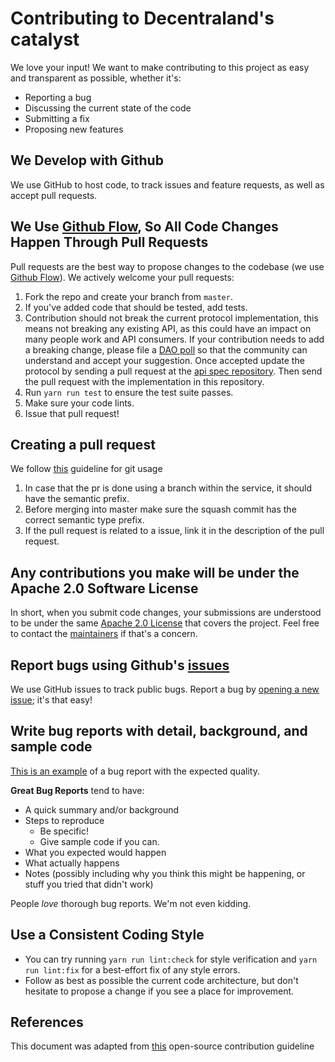 # Contributing to Decentraland's catalyst

We love your input! We want to make contributing to this project as easy and transparent as possible, whether it's:

- Reporting a bug
- Discussing the current state of the code
- Submitting a fix
- Proposing new features

## We Develop with Github

We use GitHub to host code, to track issues and feature requests, as well as accept pull requests.

## We Use [Github Flow](https://docs.github.com/en/get-started/quickstart/github-flow), So All Code Changes Happen Through Pull Requests

Pull requests are the best way to propose changes to the codebase (we use [Github Flow](https://docs.github.com/en/get-started/quickstart/github-flow)). We actively welcome your pull requests:

1. Fork the repo and create your branch from `master`.
1. If you've added code that should be tested, add tests.
1. Contribution should not break the current protocol implementation, this means not breaking any existing API, as this could have an impact on many people work and API consumers. If your contribution needs to add a breaking change, please file a [DAO poll](https://governance.decentraland.org/) so that the community can understand and accept your suggestion. Once accepted update the protocol by sending a pull request at the [api spec repository](https://github.com/decentraland/catalyst-api-specs). Then send the pull request with the implementation in this repository.
1. Run `yarn run test` to ensure the test suite passes.
1. Make sure your code lints.
1. Issue that pull request!

## Creating a pull request

We follow [this](https://github.com/decentraland/adr/blob/main/docs/ADR-6-git-style-guide.md) guideline for git usage

1. In case that the pr is done using a branch within the service, it should have the semantic prefix.
1. Before merging into master make sure the squash commit has the correct semantic type prefix.
1. If the pull request is related to a issue, link it in the description of the pull request.

## Any contributions you make will be under the Apache 2.0 Software License

In short, when you submit code changes, your submissions are understood to be under the same [Apache 2.0 License](https://choosealicense.com/licenses/apache-2.0/) that covers the project. Feel free to contact the [maintainers](https://github.com/decentraland/catalyst/blob/master/docs/codeowners) if that's a concern.

## Report bugs using Github's [issues](https://github.com/decentraland/catalyst/issues)

We use GitHub issues to track public bugs. Report a bug by [opening a new issue](https://github.com/decentraland/catalyst/issues/new); it's that easy!

## Write bug reports with detail, background, and sample code

[This is an example](http://stackoverflow.com/q/12488905/180626) of a bug report with the expected quality.

**Great Bug Reports** tend to have:

- A quick summary and/or background
- Steps to reproduce
  - Be specific!
  - Give sample code if you can.
- What you expected would happen
- What actually happens
- Notes (possibly including why you think this might be happening, or stuff you tried that didn't work)

People _love_ thorough bug reports. We'm not even kidding.

## Use a Consistent Coding Style

- You can try running `yarn run lint:check` for style verification and `yarn run lint:fix` for a best-effort fix of any style errors.
- Follow as best as possible the current code architecture, but don't hesitate to propose a change if you see a place for improvement.

## References

This document was adapted from [this](https://gist.github.com/briandk/3d2e8b3ec8daf5a27a62) open-source contribution guideline
